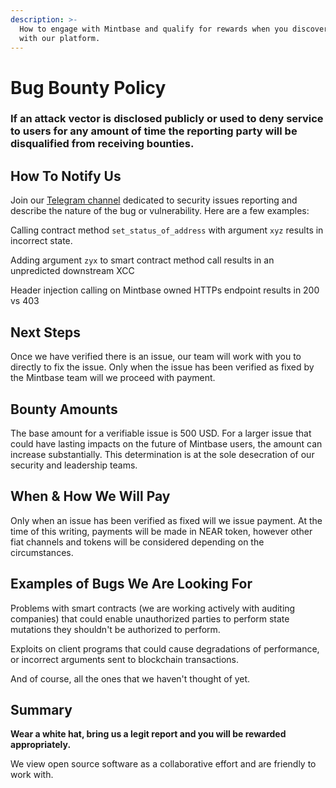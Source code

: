 ```yaml
---
description: >-
  How to engage with Mintbase and qualify for rewards when you discover issues
  with our platform.
---
```


# Bug Bounty Policy

### **If an attack vector is disclosed publicly or used to deny service to users for any amount of time the reporting party will be disqualified from receiving bounties.**&#x20;

## How To Notify Us

Join our [Telegram channel](https://t.me/+etzkzy9cRiwxMWIx) dedicated to security issues reporting and describe the nature of the bug or vulnerability. Here are a few examples:

Calling contract method `set_status_of_address` with argument `xyz` results in incorrect state.

Adding argument `zyx` to smart contract method call results in an unpredicted downstream XCC

Header injection calling on Mintbase owned HTTPs endpoint results in 200 vs 403&#x20;

## Next Steps

Once we have verified there is an issue, our team will work with you to directly to fix the issue.   Only when the issue has been verified as fixed by the Mintbase team will we proceed with payment.

## Bounty Amounts

The base amount for a verifiable issue is 500 USD.  For a larger issue that could have lasting impacts on the future of Mintbase users, the amount can increase substantially. This determination is at the sole desecration of our security and leadership teams.

## When & How We Will Pay

Only when an issue has been verified as fixed will we issue payment.  At the time of this writing, payments will be made in NEAR token, however other fiat channels and tokens will be considered depending on the circumstances.

## Examples of Bugs We Are Looking For

Problems with smart contracts (we are working actively with auditing companies) that could enable unauthorized parties to perform state mutations they shouldn't be authorized to perform.&#x20;

Exploits on client programs that could cause degradations of performance, or incorrect arguments sent to blockchain transactions.

And of course, all the ones that we haven't thought of yet. &#x20;

## Summary

**Wear a white hat, bring us a legit report and you will be rewarded appropriately.**&#x20;

We view open source software as a collaborative effort and are friendly to work with.&#x20;
